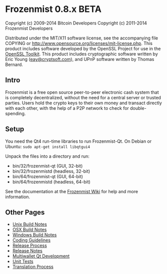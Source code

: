 Frozenmist 0.8.x BETA
====================

Copyright (c) 2009-2014 Bitcoin Developers
Copyright (c) 2011-2014 Frozenmist Developers

Distributed under the MIT/X11 software license, see the accompanying
file COPYING or http://www.opensource.org/licenses/mit-license.php.
This product includes software developed by the OpenSSL Project for use in the [OpenSSL Toolkit](http://www.openssl.org/). This product includes
cryptographic software written by Eric Young ([eay@cryptsoft.com](mailto:eay@cryptsoft.com)), and UPnP software written by Thomas Bernard.


Intro
---------------------
Frozenmist is a free open source peer-to-peer electronic cash system that is
completely decentralized, without the need for a central server or trusted
parties.  Users hold the crypto keys to their own money and transact directly
with each other, with the help of a P2P network to check for double-spending.


Setup
---------------------
You need the Qt4 run-time libraries to run Frozenmist-Qt. On Debian or Ubuntu:
	`sudo apt-get install libqtgui4`

Unpack the files into a directory and run:

- bin/32/frozenmist-qt (GUI, 32-bit)
- bin/32/frozenmistd (headless, 32-bit)
- bin/64/frozenmist-qt (GUI, 64-bit)
- bin/64/frozenmistd (headless, 64-bit)

See the documentation at the [Frozenmist Wiki](http://frozenmist.info)
for help and more information.


Other Pages
---------------------
- [Unix Build Notes](build-unix.md)
- [OSX Build Notes](build-osx.md)
- [Windows Build Notes](build-msw.md)
- [Coding Guidelines](coding.md)
- [Release Process](release-process.md)
- [Release Notes](release-notes.md)
- [Multiwallet Qt Development](multiwallet-qt.md)
- [Unit Tests](unit-tests.md)
- [Translation Process](translation_process.md)
